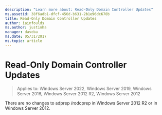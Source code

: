 ```yaml
---
description: "Learn more about: Read-Only Domain Controller Updates"
ms.assetid: 38f6adb1-dfcf-456d-b631-2b1e96dc670b
title: Read-Only Domain Controller Updates
author: iainfoulds
ms.author: justinha
manager: daveba
ms.date: 05/31/2017
ms.topic: article
---
```


# Read-Only Domain Controller Updates

>Applies to: Windows Server 2022, Windows Server 2019, Windows Server 2016, Windows Server 2012 R2, Windows Server 2012

There are no changes to adprep /rodcprep in Windows Server 2012 R2 or in Windows Server 2012.
